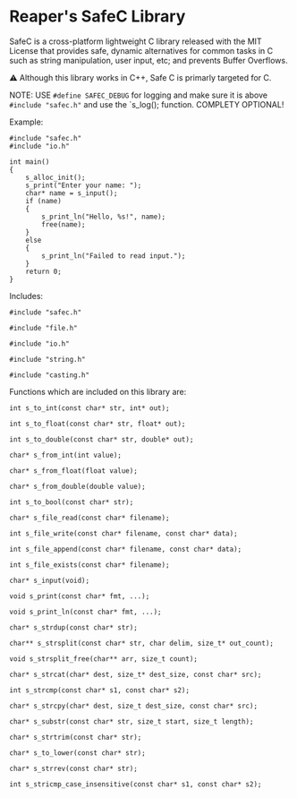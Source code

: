 # Reaper's SafeC Library
SafeC is a cross-platform lightweight C library released with the MIT License that provides safe, dynamic alternatives for common tasks in C such as string manipulation, user input, etc; and prevents Buffer Overflows.

⚠️ Although this library works in C++, Safe C is primarly targeted for C.

NOTE: USE `#define SAFEC_DEBUG` for logging and make sure it is above `#include "safec.h"` and use the `s_log(); function. COMPLETY OPTIONAL!

Example:
```
#include "safec.h"
#include "io.h"

int main()
{
    s_alloc_init();
    s_print("Enter your name: ");
    char* name = s_input();
    if (name)
    {
        s_print_ln("Hello, %s!", name);
        free(name);
    }
    else
    {
        s_print_ln("Failed to read input.");
    }
    return 0;
}
```

Includes:
```
#include "safec.h"

#include "file.h"

#include "io.h"

#include "string.h"

#include "casting.h"
```

Functions which are included on this library are:
```
int s_to_int(const char* str, int* out);

int s_to_float(const char* str, float* out);

int s_to_double(const char* str, double* out);

char* s_from_int(int value);

char* s_from_float(float value);

char* s_from_double(double value);

int s_to_bool(const char* str);

char* s_file_read(const char* filename);

int s_file_write(const char* filename, const char* data);

int s_file_append(const char* filename, const char* data);

int s_file_exists(const char* filename);

char* s_input(void);

void s_print(const char* fmt, ...);

void s_print_ln(const char* fmt, ...);

char* s_strdup(const char* str);

char** s_strsplit(const char* str, char delim, size_t* out_count);

void s_strsplit_free(char** arr, size_t count);

char* s_strcat(char* dest, size_t* dest_size, const char* src);

int s_strcmp(const char* s1, const char* s2);

char* s_strcpy(char* dest, size_t dest_size, const char* src);

char* s_substr(const char* str, size_t start, size_t length);

char* s_strtrim(const char* str);

char* s_to_lower(const char* str);

char* s_strrev(const char* str);

int s_stricmp_case_insensitive(const char* s1, const char* s2);
```
